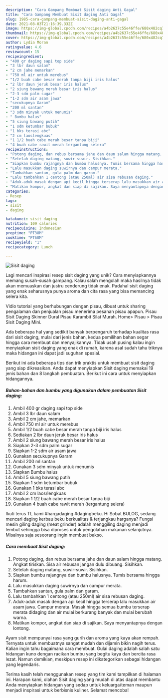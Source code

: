 ```yaml
---
description: "Cara Gampang Membuat Sisit daging Anti Gagal"
title: "Cara Gampang Membuat Sisit daging Anti Gagal"
slug: 1985-cara-gampang-membuat-sisit-daging-anti-gagal
date: 2021-08-03T21:16:39.332Z
image: https://img-global.cpcdn.com/recipes/a4b2637c55e46ffe/680x482cq70/sisit-daging-foto-resep-utama.jpg
thumbnail: https://img-global.cpcdn.com/recipes/a4b2637c55e46ffe/680x482cq70/sisit-daging-foto-resep-utama.jpg
cover: https://img-global.cpcdn.com/recipes/a4b2637c55e46ffe/680x482cq70/sisit-daging-foto-resep-utama.jpg
author: Lydia Moran
ratingvalue: 4.6
reviewcount: 15
recipeingredient:
- "400 gr daging sapi top side"
- "3 lbr daun salam"
- "2 cm jahe memarkan"
- "750 ml air untuk merebus"
- "1/2 buah cabe besar merah tanpa biji iris halus"
- "2 lbr daun jeruk besar iris halus"
- "2 siung bawang merah besar iris halus"
- "2-3 sdm palm sugar"
- "1-2 sdm air asam jawa"
- "secukupnya Garam"
- "200 ml santan"
- "3 sdm minyak untuk menumis"
- " Bumbu halus"
- "5 siung bawang putih"
- "1 sdm ketumbar bubuk"
- "1 bks terasi abc"
- "2 cm laoslengkuas"
- "1 1/2 buah cabe merah besar tanpa biji"
- "4 buah cabe rawit merah tergantung selera"
recipeinstructions:
- "Potong daging, dan rebus bersama jahe dan daun salam hingga matang. Angkat tiriskan. Sisa air rebusan jangan dulu dibuang. Sisihkan."
- "Setelah daging matang, suwir-suwir. Sisihkan."
- "Siapkan bumbu rajangnya dan bumbu halusnya. Tumis bersama hingga harum."
- "Lalu masukkan daging suwirnya dan campur merata."
- "Tambahkan santan, gula palm dan garam."
- "Lalu tambahkan 1 centong (atau 250ml) air sisa rebusan daging."
- "Aduk-aduk masak dengan api kecil hingga terserap lalu masukkan air asam jawa. Campur merata. Masak hingga semua bumbu terserap merata didaging dan air mulai berkurang banyak dan mulai berubah warna."
- "Matikan kompor, angkat dan siap di sajikan. Saya menyantapnya dengan lontong."
categories:
- Resep
tags:
- sisit
- daging

katakunci: sisit daging 
nutrition: 109 calories
recipecuisine: Indonesian
preptime: "PT38M"
cooktime: "PT60M"
recipeyield: "1"
recipecategory: Lunch

---
```



![Sisit daging](https://img-global.cpcdn.com/recipes/a4b2637c55e46ffe/680x482cq70/sisit-daging-foto-resep-utama.jpg)

Lagi mencari inspirasi resep sisit daging yang unik? Cara menyiapkannya memang susah-susah gampang. Kalau salah mengolah maka hasilnya tidak akan memuaskan dan justru cenderung tidak enak. Padahal sisit daging yang enak seharusnya punya aroma dan cita rasa yang bisa memancing selera kita.

Vidio tutorial yang berhubungan dengan pisau, dibuat untuk sharing pengalaman dan penjualan pisau.menerima pesanan pisau apapun. Pisau Sisit Daging Skinner Dural Pisau Karambit Silat Murah. Home&gt; Pisau &gt; Pisau Sisit Daging Mini.

Ada beberapa hal yang sedikit banyak berpengaruh terhadap kualitas rasa dari sisit daging, mulai dari jenis bahan, kedua pemilihan bahan segar hingga cara membuat dan menyajikannya. Tidak usah pusing kalau ingin menyiapkan sisit daging yang enak di rumah, karena asal sudah tahu triknya maka hidangan ini dapat jadi suguhan spesial.


Berikut ini ada beberapa tips dan trik praktis untuk membuat sisit daging yang siap dikreasikan. Anda dapat menyiapkan Sisit daging memakai 19 jenis bahan dan 8 langkah pembuatan. Berikut ini cara untuk menyiapkan hidangannya.

<!--inarticleads1-->

##### Bahan-bahan dan bumbu yang digunakan dalam pembuatan Sisit daging:

1. Ambil 400 gr daging sapi top side
1. Ambil 3 lbr daun salam
1. Ambil 2 cm jahe, memarkan
1. Ambil 750 ml air untuk merebus
1. Ambil 1/2 buah cabe besar merah tanpa biji iris halus
1. Sediakan 2 lbr daun jeruk besar iris halus
1. Ambil 2 siung bawang merah besar iris halus
1. Siapkan 2-3 sdm palm sugar
1. Siapkan 1-2 sdm air asam jawa
1. Gunakan secukupnya Garam
1. Ambil 200 ml santan
1. Gunakan 3 sdm minyak untuk menumis
1. Siapkan  Bumbu halus
1. Ambil 5 siung bawang putih
1. Siapkan 1 sdm ketumbar bubuk
1. Gunakan 1 bks terasi abc
1. Ambil 2 cm laos/lengkuas
1. Siapkan 1 1/2 buah cabe merah besar tanpa biji
1. Gunakan 4 buah cabe rawit merah (tergantung selera)


Ikuti terus TL kami #hargadaging #dagingbeku. Hi Sobat BULOG, sedang mencari daging kerbau beku berkualitas &amp; terjangkau harganya? Fungsi mesin giling daging (meat grinder) adalah menggiling daging menjadi lembut sehingga bisa diproses untuk pengolahan makanan selanjutnya. Misalnya saja seseorang ingin membuat bakso. 

<!--inarticleads2-->

##### Cara membuat Sisit daging:

1. Potong daging, dan rebus bersama jahe dan daun salam hingga matang. Angkat tiriskan. Sisa air rebusan jangan dulu dibuang. Sisihkan.
1. Setelah daging matang, suwir-suwir. Sisihkan.
1. Siapkan bumbu rajangnya dan bumbu halusnya. Tumis bersama hingga harum.
1. Lalu masukkan daging suwirnya dan campur merata.
1. Tambahkan santan, gula palm dan garam.
1. Lalu tambahkan 1 centong (atau 250ml) air sisa rebusan daging.
1. Aduk-aduk masak dengan api kecil hingga terserap lalu masukkan air asam jawa. Campur merata. Masak hingga semua bumbu terserap merata didaging dan air mulai berkurang banyak dan mulai berubah warna.
1. Matikan kompor, angkat dan siap di sajikan. Saya menyantapnya dengan lontong.


Ayam sisit mempunyai rasa yang gurih dan aroma yang kaya akan rempah. Ternyata untuk membuatnya sangat mudah dan dijamin bikin nagih terus. Kalian ingin tahu bagaimana cara membuat. Gulai daging adalah salah satu hidangan kuno dengan racikan bumbu yang begitu kaya dan bercita rasa lezat. Namun demikian, meskipun resep ini dikategorikan sebagai hidangan yang legendaris. 

Terima kasih telah menggunakan resep yang tim kami tampilkan di halaman ini. Harapan kami, olahan Sisit daging yang mudah di atas dapat membantu Anda menyiapkan hidangan yang sedap untuk keluarga/teman maupun menjadi inspirasi untuk berbisnis kuliner. Selamat mencoba!
